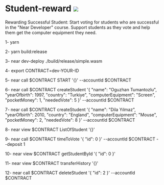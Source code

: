 # Student-reward ![](https://user-images.githubusercontent.com/63979453/165187423-a071dc28-8577-4eaa-907a-6e61d7284cdb.png)


Rewarding Successful Student: Start voting for students who are successful in the "Near Developer" course. Support students as they vote and help them get the computer equipment they need.

1- yarn

2- yarn build:release

3- near dev-deploy ./build/release/simple.wasm

4- export CONTRACT=dev-YOUR-ID

5- near call $CONTRACT START '{}' --accountId $CONTRACT

6- near call $CONTRACT createStudent '{ "name": "Oguzhan Tumantozlu", "yearOfbirth": 1997, "country": "Turkiye", "computerEquipment": "Screen", "pocketMoney": 1, "neededVote": 5 }' --accountId $CONTRACT

7- near call $CONTRACT createStudent '{ "name": "Dila Yılmaz", "yearOfbirth": 2010, "country": "England", "computerEquipment": "Mouse", "pocketMoney": 2, "neededVote": 8 }' --accountId $CONTRACT

8- near view $CONTRACT ListOfStudent '{}'

9- near call $CONTRACT timeToVote '{ "id": 0 }' --accountId $CONTRACT --deposit 1

10- near view $CONTRACT getStudentById '{ "id": 0 }'

11- near view $CONTRACT transferHistory '{}'

12- near call $CONTRACT deleteStudent '{ "id": 2 }' --accountId $CONTRACT
